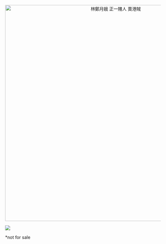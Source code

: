<p align="center">
  <img src="https://img.shields.io/badge/%E2%9A%B0%EF%B8%8F%E6%9E%97%E9%84%AD%E6%9C%88%E5%A8%A5-%E6%AD%A3%E4%B8%80%E8%B3%A4%E4%BA%BA%20%E8%B3%A3%E6%B8%AF%E8%B3%8A-red" title="林鄭月娥 正一賤人 賣港賊" width=700></img>
</p>

[![](https://images-ext-1.discordapp.net/external/4YY9wjCOp-2cMlFGZSbLR7cOgGZrwqi-vlp3gZXMjbE/%3Fwidth%3D780%26height%3D585/https/media.discordapp.net/attachments/430364566027763744/938125566488490014/IMG_2604.jpg)](https://www.youtube.com/watch?v=52O-ZejLp8A)

*not for sale
